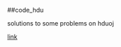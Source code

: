 ##code_hdu

solutions to some problems on hduoj

[link](http://acm.hdu.edu.cn/listproblem.php?vol=1)
